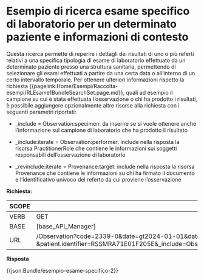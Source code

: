 # Esempio di ricerca esame specifico di laboratorio per un determinato paziente e informazioni di contesto

Questa ricerca permette di reperire i dettagli dei risultati di uno o più referti relativi a una specifica tipologia di esame di laboratorio effettuato da un determinato paziente presso una struttura sanitaria, permettendo di selezionare gli esami effettuati a partire da una certa data o all’interno di un certo intervallo temporale. 
Per ottenere ulteriori informazioni rispetto la richiesta {{pagelink:Home/Esempi/Raccolta-esempi/RLEsame1BundleSearchSet.page.md}}, quali ad esempio il campione su cui è stata effettuata l’osservazione o chi ha prodotto i risultati, è possibile aggiungere opzionalmente altre risorse alla richiesta con i seguenti parametri riportati: 

- _include = Observation:specimen: da inserire se si vuole ottenere anche l’informazione sul campione di laboratorio che ha prodotto il risultato 

- _include:iterate = Observation:performer: include nella risposta la risorsa PractitionerRole che contiene le informazioni sui soggetti responsabili dell’osservazione di laboratorio 

- _revinclude:iterate = Provenance:target:  include nella risposta la risorsa Provenance che contiene le informazioni su chi ha firmato il documento e l’identificativo univoco del referto da cui proviene l’osservazione 

**Richiesta:** 

| SCOPE |  Ricerca esame specifico di laboratorio per un determinato paziente e informazioni di contesto |
|---|---|
| VERB | GET |
| BASE | [base_API_Manager]    |
| URL | /Observation?code=2339-0&date=gt2024-01-01&date=lt2024-08-01&category=laboratory&_include:iterate=Observation:patient &patient.identifier=RSSMRA71E01F205E&_include=Observation:specimen&_include:iterate=Observation:performer&_revinclude:iterate=Provenance:target&_include=Provenance:agent&_include=PractitionerRole:practitioner&_include=PractitionerRole:organization |

**Risposta**

{{json:Bundle/esempio-esame-specifico-2}}
